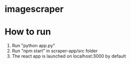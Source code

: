 # imagescraper
# How to run
1. Run "python app.py"
2. Run "npm start" in scraper-app/src folder
3. The react app is launched on localhost:3000 by default